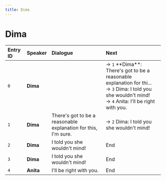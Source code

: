 ```yaml
---
title: Dima
---
```


# Dima


| Entry ID | Speaker | Dialogue | Next |
| :------- | :------ | :------- | :------------ |
| `0` | **Dima** |  | → `1` \*\*Dima\*\*: There's got to be a reasonable explanation for thi\.\.\.<br>→ `3` Dima: I told you she wouldn't mind\!<br>→ `4` Anita: I'll be right with you\. |
| `1` | **Dima** | There's got to be a reasonable explanation for this, I'm sure\. | → `2` Dima: I told you she wouldn't mind\! |
| `2` | **Dima** | I told you she wouldn't mind\! | End |
| `3` | **Dima** | I told you she wouldn't mind\! | End |
| `4` | **Anita** | I'll be right with you\. | End |
